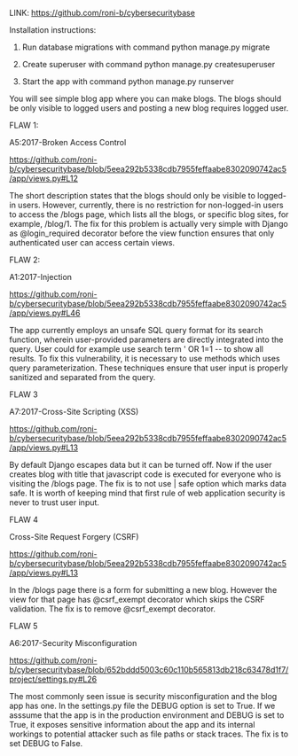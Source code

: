 LINK: https://github.com/roni-b/cybersecuritybase

Installation instructions:

1. Run database migrations with command python manage.py migrate

2. Create superuser with command python manage.py createsuperuser

3. Start the app with command python manage.py runserver

You will see simple blog app where you can make blogs. The blogs should be only visible to logged users and posting a new blog requires logged user.

FLAW 1:

A5:2017-Broken Access Control

https://github.com/roni-b/cybersecuritybase/blob/5eea292b5338cdb7955feffaabe8302090742ac5/app/views.py#L12

The short description states that the blogs should only be visible to logged-in users. However, currently, there is no restriction for non-logged-in users to access the /blogs page, which lists all the blogs, or specific blog sites, for example, /blog/1. The fix for this problem is actually very simple with Django as @login_required decorator before the view function ensures that only authenticated user can access certain views.

FLAW 2:

A1:2017-Injection

https://github.com/roni-b/cybersecuritybase/blob/5eea292b5338cdb7955feffaabe8302090742ac5/app/views.py#L46

The app currently employs an unsafe SQL query format for its search function, wherein user-provided parameters are directly integrated into the query. User could for example use search term ' OR 1=1 -- to show all results. To fix this vulnerability, it is necessary to use methods which uses query parameterization. These techniques ensure that user input is properly sanitized and separated from the query.

FLAW 3

A7:2017-Cross-Site Scripting (XSS)

https://github.com/roni-b/cybersecuritybase/blob/5eea292b5338cdb7955feffaabe8302090742ac5/app/views.py#L13

By default Django escapes data but it can be turned off. Now if the user creates blog with title <script>alert('XSS');</script> that javascript code is executed for everyone who is visiting the /blogs page. The fix is to not use | safe option which marks data safe. It is worth of keeping mind that first rule of web application security is never to trust user input.

FLAW 4

Cross-Site Request Forgery (CSRF)

https://github.com/roni-b/cybersecuritybase/blob/5eea292b5338cdb7955feffaabe8302090742ac5/app/views.py#L13

In the /blogs page there is a form for submitting a new blog. However the view for that page has @csrf_exempt decorator which skips the CSRF validation. The fix is to remove @csrf_exempt decorator.

FLAW 5

A6:2017-Security Misconfiguration

https://github.com/roni-b/cybersecuritybase/blob/652bddd5003c60c110b565813db218c63478d1f7/project/settings.py#L26

The most commonly seen issue is security misconfiguration and the blog app has one. In the settings.py file the DEBUG option is set to True. If we asssume that the app is in the production environment and DEBUG is set to True, it exposes sensitive information about the app and its internal workings to potential attacker such as file paths or stack traces. The fix is to set DEBUG to False. 






